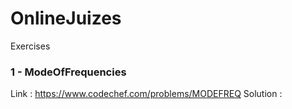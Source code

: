 # OnlineJuizes

Exercises

### 1 - ModeOfFrequencies ###
Link : https://www.codechef.com/problems/MODEFREQ
Solution : 

